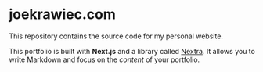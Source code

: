 # joekrawiec.com
This repository contains the source code for my personal website.

This portfolio is built with **Next.js** and a library called [Nextra](https://nextra.vercel.app/). It allows you to write Markdown and focus on the _content_ of your portfolio.

